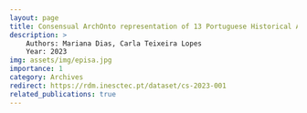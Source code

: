 ```yaml
---
layout: page
title: Consensual ArchOnto representation of 13 Portuguese Historical Archival Records based on their Digital Representations
description: >
    Authors: Mariana Dias, Carla Teixeira Lopes
    Year: 2023
img: assets/img/episa.jpg
importance: 1
category: Archives
redirect: https://rdm.inesctec.pt/dataset/cs-2023-001
related_publications: true
---
```

